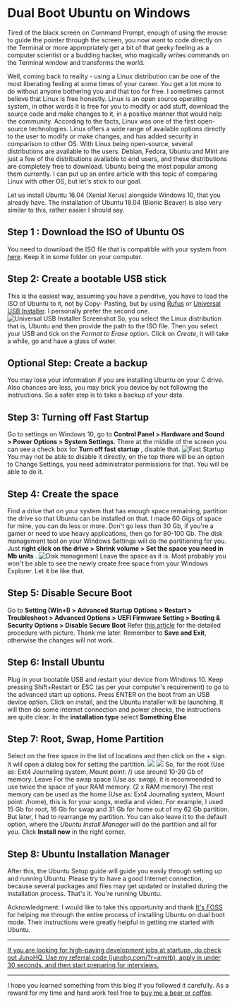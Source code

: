 # Dual Boot Ubuntu on Windows

Tired of the black screen on Command Prompt, enough of using the mouse to guide the pointer through the screen, you now want to code directly on the Terminal or more appropriately get a bit of that geeky feeling as a computer scientist or a budding hacker, who magically writes commands on the Terminal window and transforms the world. 

Well, coming back to reality - using a Linux distribution can be one of the most liberating feeling at some times of your career. You get a lot more to do without anyone bothering you and that too for free. I sometimes cannot believe that Linux is free honestly. Linux is an open source operating system, in other words it is free for you to modify or add stuff, download the source code and make changes to it, in a positive manner that would help the community. According to the facts, Linux was one of the first open-source technologies. Linux offers a wide range of available options directly to the user to modify or make changes, and has added security in comparison to other OS. With Linux being open-source, several distributions are available to the users. Debian, Fedora, Ubuntu and Mint are just a few of the distributions available to end users, and these distributions are completely free to download. Ubuntu being the most popular among them currently. I can put up an entire article with this topic of comparing Linux with other OS, but let's stick to our goal. 

Let us install Ubuntu 16.04 (Xenial Xerus) alongside Windows 10, that you already have. The installation of Ubuntu 18.04 (Bionic Beaver) is also very similar to this, rather easier I should say.

## Step 1 : Download the ISO of Ubuntu OS

You need to download the ISO file that is compatible with your system from [here](https://www.ubuntu.com/download/desktop). Keep it in some folder on your computer.

## Step 2: Create a bootable USB stick

This is the easiest way, assuming you have a pendrive, you have to load the ISO of Ubuntu to it, not by Copy- Pasting, but by using [Rufus](https://rufus.akeo.ie/) or [Universal USB Installer](https://www.pendrivelinux.com/universal-usb-installer-easy-as-1-2-3/). I personally prefer the second one. ![Universal USB Installer Screenshot](https://www.pendrivelinux.com/wp-content/uploads/Universal-USB-Installer.png "Universal USB Installer") So, you select the Linux distribution that is, Ubuntu and then provide the path to the ISO file. Then you select your USB and tick on the _Format to Erase_ option. Click on _Create_, it will take a while, go and have a glass of water.

## Optional Step: Create a backup

You may lose your information if you are installing Ubuntu on your C drive. Also chances are less, you may brick you device by not following the instructions. So a safer step is to take a backup of your data.

## Step 3: Turning off Fast Startup

Go to settings on Windows 10, go to **Control Panel > Hardware and Sound > Power Options > System Settings**. There at the middle of the screen you can see a check box for **Turn off fast startup** , disable that. ![Fast Startup](https://i.kinja-img.com/gawker-media/image/upload/s--xWOn54Iw--/c_scale,f_auto,fl_progressive,q_80,w_800/1526844273443938480.png "Fast Startup") You may not be able to disable it directly, on the top there will be an option to Change Settings, you need administrator permissions for that. You will be able to do it.

## Step 4: Create the space

Find a drive that on your system that has enough space remaining, partition the drive so that Ubuntu can be installed on that. I made 60 Gigs of space for mine, you can do less or more. Don't go less than 30 Gb, if you're a gamer or need to use heavy applications, then go for 80-100 Gb. The disk management tool on your Windows Settings will do the partitioning for you. Just **right click on the drive > Shrink volume > Set the space you need in Mb units** . ![](https://4bds6hergc-flywheel.netdna-ssl.com/wp-content/uploads/2014/05/disk_partition_Windows8.jpeg "Disk management") Leave the space as it is. Most probably you won't be able to see the newly create free space from your Windows Explorer. Let it be like that.

## Step 5: Disable Secure Boot

Go to **Setting (Win+I) > Advanced Startup Options > Restart > Troubleshoot > Advanced Options > UEFI Firmware Setting > Booting & Security Options > Disable Secure Boot** Refer [this article](https://itsfoss.com/disable-uefi-secure-boot-in-windows-8/) for the detailed procedure with picture. Thank me later. Remember to **Save and Exit**, otherwise the changes will not work.

## Step 6: Install Ubuntu

Plug in your bootable USB and restart your device from Windows 10. Keep pressing Shift+Restart or ESC (as per your computer's requirement) to go to the advanced start up options. Press ENTER on the boot from an USB device option. Click on install, and the Ubuntu installer will be launching. It will then do some internet connection and power checks, the instructions are quite clear. In the **installation type** select **Something Else**

## Step 7: Root, Swap, Home Partition

Select on the free space in the list of locations and then click on the + sign. It will open a dialog box for setting the partition. ![](https://i.stack.imgur.com/rUfR5.png) ![](https://i.stack.imgur.com/Sc0EH.png) So, for the root (Use as: Ext4 Journaling system, Mount point: /) use around 10-20 Gb of memory. Leave For the swap space (Use as: swap), it is recommended to use twice the space of your RAM memory. (2 x RAM memory) The rest memory can be used as the home (Use as: Ext4 Journaling system, Mount point: /home), this is for your songs, media and video. For example, I used 15 Gb for root, 16 Gb for swap and 31 Gb for home out of my 62 Gb partition. But later, I had to rearrange my partition. You can also leave it to the default option, where the *Ubuntu Install Manager* will do the partition and all for you. Click **Install now** in the right corner.

## Step 8: Ubuntu Installation Manager

After this, the Ubuntu Setup guide will guide you easily through setting up and running Ubuntu. Please try to have a good Internet connection, because several packages and files may get updated or installed during the installation process. That's it. You're running Ubuntu. 

Acknowledgment: I would like to take this opportunity and thank [It's FOSS](https://itsfoss.com/) for helping me through the entire process of installing Ubuntu on dual boot mode. Their instructions were greatly helpful in getting me started with Ubuntu.

-------

[If you are looking for high-paying development jobs at startups, do check out JunoHQ. Use my referral code (junohq.com/?r=amitb), apply in under 30 seconds, and then start preparing for interviews.](https://junohq.com/?r=amitb)

------
I hope you learned something from this blog if you followed it carefully. As a reward for my time and hard work feel free to [buy me a beer or coffee](https://www.buymeacoffee.com/amitrajit).